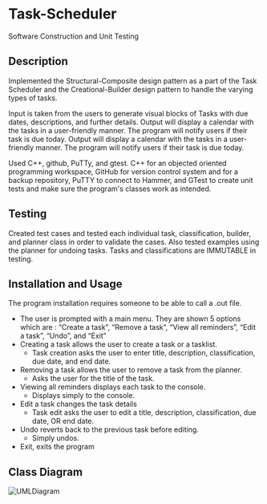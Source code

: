 # Task-Scheduler

Software Construction and Unit Testing

## Description

Implemented the Structural-Composite design pattern as a part of the Task Scheduler and the Creational-Builder design pattern to handle the varying types of tasks.

Input is taken from the users to generate visual blocks of Tasks with due dates, descriptions, and further details. Output will display a calendar with the tasks in a user-friendly manner. The program will notify users if their task is due today. Output will display a calendar with the tasks in a user-friendly manner. The program will notify users if their task is due today.

Used C++, github, PuTTy, and gtest. C++ for an objected oriented programming workspace, GitHub for version control system and for a backup repository, PuTTY to connect to Hammer, and GTest to create unit tests and make sure the program's classes work as intended.

## Testing

Created test cases and tested each individual task, classification, builder, and planner class in order to validate the cases. Also tested examples using the planner for undoing tasks. Tasks and classifications are IMMUTABLE in testing.

## Installation and Usage

The program installation requires someone to be able to call a .out file.

- The user is prompted with a main menu. They are shown 5 options which are : “Create a task”, “Remove a task”, “View all reminders”, “Edit a task”, “Undo”, and “Exit”
- Creating a task allows the user to create a task or a tasklist.
  - Task creation asks the user to enter title, description, classification, due date, and end date.
- Removing a task allows the user to remove a task from the planner.
  - Asks the user for the title of the task.
- Viewing all reminders displays each task to the console.
  - Displays simply to the console.
- Edit a task changes the task details
  - Task edit asks the user to edit a title, description, classification, due date, OR end date.
- Undo reverts back to the previous task before editing.
  - Simply undos.
- Exit, exits the program

## Class Diagram

![UMLDiagram](https://user-images.githubusercontent.com/97551999/191020852-72dc20c1-3b03-4e55-83ff-58564e3eb2f1.png)
